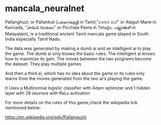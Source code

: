 # mancala_neuralnet

Pallanghuzi, or Pallankuli (பல்லாங்குழி in Tamil,"ಅಳಗುಳಿ ಮನೆ" or Alaguli Mane in Kannada, "వామన గుంటలు" or
Picchala Peeta in Telugu, പല്ലാങ്കുഴി in Malayalam), is a traditional ancient Tamil mancala game played in South India especially Tamil Nadu. 

The data was generated by making  a dumb ai and an intelligent ai to play the game.
The dumb ai only knows the basic rules.
The intelligent ai knows how to maximize its gain.
The moves between the two programs  become the dataset. They play multiple games 

And then a third ai, which has no idea about the game or its rules only learns from the moves generated from the two ai's playing the game.

It Uses a Multinomial logistic classifier with Adam optimizer and 1 hidden layer with 28 neurons with ReLu activation


For more details on the rules of this game,check the wikipedia link mentioned below:

https://en.wikipedia.org/wiki/Pallanguzhi


